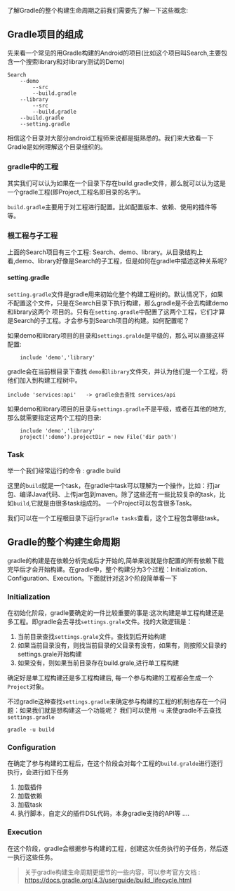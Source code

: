 了解Gradle的整个构建生命周期之前我们需要先了解一下这些概念:

## Gradle项目的组成

先来看一个常见的用Gradle构建的Android的项目(比如这个项目叫Search,主要包含一个搜索library和对library测试的Demo)

    Search 
        --demo
            --src
            --build.gradle
        --library
            --src
            --build.gradle
        --build.gradle
        --setting.gradle

相信这个目录对大部分android工程师来说都是挺熟悉的。我们来大致看一下Gradle是如何理解这个目录组织的。

### gradle中的工程

其实我们可以认为如果在一个目录下存在build.gradle文件，那么就可以认为这是一个gradle工程(即Project,工程名即目录的名字)。

`build.gradle`主要用于对工程进行配置。比如配置版本、依赖、使用的插件等等。

### 根工程与子工程

上面的Search项目有三个工程: Search、demo、library。从目录结构上看,demo、library好像是Search的子工程，但是如何在gradle中描述这种关系呢?

#### setting.gradle

`setting.gradle`文件是gradle用来初始化整个构建工程树的。默认情况下，如果不配置这个文件，只是在Search目录下执行构建，那么gradle是不会去构建demo和library这两个
项目的。只有在`setting.gradle`中配置了这两个工程，它们才算是Search的子工程。才会参与到Search项目的构建。如何配置呢？

如果demo和library项目的目录和`settings.gralde`是平级的，那么可以直接这样配置:
```
    include 'demo','library'
```
gradle会在当前根目录下查找 `demo`和`library`文件夹，并认为他们是一个工程，将他们加入到构建工程树中。

```
include 'services:api'   -> gradle会去查找 services/api
```

如果demo和library项目的目录与`settings.gradle`不是平级，或者在其他的地方,那么就需要指定这两个工程的目录:

```
    include 'demo','library'
    project(':demo').projectDir = new File('dir path')
```

### Task

举一个我们经常运行的命令 : gradle build

这里的`build`就是一个task，在gradle中task可以理解为一个操作，比如：打jar包、编译Java代码、上传jar包到maven。除了这些还有一些比较复杂的task，比如`build`,它就是由很多task组成的。
一个Project可以包含很多Task。

我们可以在一个工程根目录下运行`gradle tasks`查看，这个工程包含哪些task。

## Gradle的整个构建生命周期

gradle的构建是在依赖分析完成后才开始的,简单来说就是你配置的所有依赖下载完毕后才会开始构建。在gradle中，整个构建分为3个过程：Initialization、Configuration、Execution。下面就针对这3个阶段简单看一下

### Initialization

在初始化阶段，gradle要确定的一件比较重要的事是:这次构建是单工程构建还是多工程。即gradle会去寻找`settings.grale`文件。找的大致逻辑是：

1. 当前目录查找`settings.grale`文件。查找到后开始构建
2. 如果当前目录没有，则找当前目录的父目录有没有，如果有，则按照父目录的settings.grale开始构建
3. 如果没有，则如果当前目录存在build.grale,进行单工程构建

确定好是单工程构建还是多工程构建后, 每一个参与构建的工程都会生成一个`Project`对象。 

不过gradle这种查找`settings.gradle`来确定参与构建的工程的机制也存在一个问题：如果我们就是想构建这一个功能呢？ 我们可以使用 `-u` 来使gradle不去查找`settings.gradle`

```
gradle -u build
```

### Configuration

在确定了参与构建的工程后，在这个阶段会对每个工程的`build.gralde`进行逐行执行，会进行如下任务

1. 加载插件
2. 加载依赖
3. 加载task
4. 执行脚本，自定义的插件DSL代码，本身gradle支持的API等
....

### Execution

在这个阶段，gradle会根据参与构建的工程，创建这次任务执行的子任务，然后逐一执行这些任务。


> 关于gradle构建生命周期更细节的一些内容，可以参考官方文档 : https://docs.gradle.org/4.3/userguide/build_lifecycle.html





